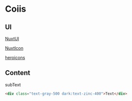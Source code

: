 # Coiis

## UI

[NuxtUI](https://ui.nuxt.com/)

[NuxtIcon](https://ui.nuxt.com/components/icon)

[heroicons](https://heroicons.com/)

## Content

subText

```html
<div class="text-gray-500 dark:text-zinc-400">Text</div>
```
